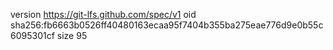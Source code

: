 version https://git-lfs.github.com/spec/v1
oid sha256:fb6663b0526ff40480163ecaa95f7404b355ba275eae776d9e0b55c6095301cf
size 95
